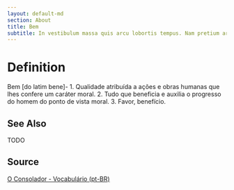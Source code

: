 ```yaml
---
layout: default-md
section: About
title: Bem
subtitle: In vestibulum massa quis arcu lobortis tempus. Nam pretium arcu in odio vulputate luctus.
---
```


# Definition
Bem [do latim bene]- 1. Qualidade atribuída a ações e obras humanas que lhes confere um caráter moral. 2. Tudo que beneficia e auxilia o progresso do homem do ponto de vista moral. 3. Favor, benefício.

## See Also
TODO

## Source
[O Consolador - Vocabulário (pt-BR)](http://www.oconsolador.com.br/linkfixo/vocabulario/principal.html)


